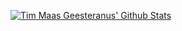 [![Tim Maas Geesteranus' Github Stats](https://github-readme-stats.vercel.app/api?username=TimMaasGeesteranus&count_private=true&show_icons=true)](https://github.com/TimMaasGeesteranus)
